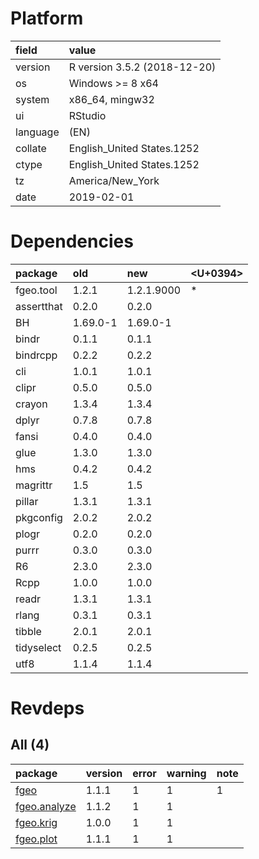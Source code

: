 # Platform

|field    |value                        |
|:--------|:----------------------------|
|version  |R version 3.5.2 (2018-12-20) |
|os       |Windows >= 8 x64             |
|system   |x86_64, mingw32              |
|ui       |RStudio                      |
|language |(EN)                         |
|collate  |English_United States.1252   |
|ctype    |English_United States.1252   |
|tz       |America/New_York             |
|date     |2019-02-01                   |

# Dependencies

|package    |old      |new        |<U+0394>  |
|:----------|:--------|:----------|:--|
|fgeo.tool  |1.2.1    |1.2.1.9000 |*  |
|assertthat |0.2.0    |0.2.0      |   |
|BH         |1.69.0-1 |1.69.0-1   |   |
|bindr      |0.1.1    |0.1.1      |   |
|bindrcpp   |0.2.2    |0.2.2      |   |
|cli        |1.0.1    |1.0.1      |   |
|clipr      |0.5.0    |0.5.0      |   |
|crayon     |1.3.4    |1.3.4      |   |
|dplyr      |0.7.8    |0.7.8      |   |
|fansi      |0.4.0    |0.4.0      |   |
|glue       |1.3.0    |1.3.0      |   |
|hms        |0.4.2    |0.4.2      |   |
|magrittr   |1.5      |1.5        |   |
|pillar     |1.3.1    |1.3.1      |   |
|pkgconfig  |2.0.2    |2.0.2      |   |
|plogr      |0.2.0    |0.2.0      |   |
|purrr      |0.3.0    |0.3.0      |   |
|R6         |2.3.0    |2.3.0      |   |
|Rcpp       |1.0.0    |1.0.0      |   |
|readr      |1.3.1    |1.3.1      |   |
|rlang      |0.3.1    |0.3.1      |   |
|tibble     |2.0.1    |2.0.1      |   |
|tidyselect |0.2.5    |0.2.5      |   |
|utf8       |1.1.4    |1.1.4      |   |

# Revdeps

## All (4)

|package                                 |version |error |warning |note |
|:---------------------------------------|:-------|:-----|:-------|:----|
|[fgeo](problems.md#fgeo)                |1.1.1   |1     |1       |1    |
|[fgeo.analyze](problems.md#fgeoanalyze) |1.1.2   |1     |1       |     |
|[fgeo.krig](problems.md#fgeokrig)       |1.0.0   |1     |1       |     |
|[fgeo.plot](problems.md#fgeoplot)       |1.1.1   |1     |1       |     |

